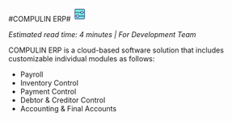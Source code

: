 #COMPULIN ERP# <img src="images/logo.png" alt="Logo" height="30"/>

*Estimated read time: 4 minutes | For Development Team*

COMPULIN ERP is a cloud-based software solution that includes customizable individual modules as follows:

* Payroll
* Inventory Control
* Payment Control
* Debtor & Creditor Control
* Accounting & Final Accounts
